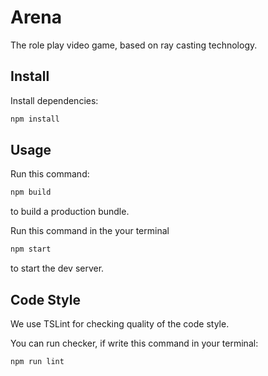 # Arena

The role play video game, based on ray casting technology.

## Install

Install dependencies:

```sh
npm install
```

## Usage

Run this command:

```sh
npm build
```

to build a production bundle.

Run this command in the your terminal

```sh
npm start
```

to start the dev server.

## Code Style

We use TSLint for checking quality of the code style.

You can run checker, if write this command in your terminal:

```sh
npm run lint
```

